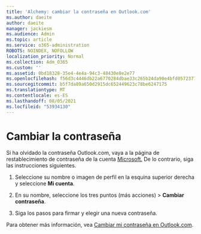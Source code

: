 ```yaml
---
title: 'Alchemy: cambiar la contraseña en Outlook.com'
ms.author: daeite
author: daeite
manager: jackiesm
ms.audience: Admin
ms.topic: article
ms.service: o365-administration
ROBOTS: NOINDEX, NOFOLLOW
localization_priority: Normal
ms.collection: Adm_O365
ms.custom: ''
ms.assetid: 0bd18328-35e4-4e4a-94c3-48430e8e2e77
ms.openlocfilehash: f56d3c4446db22a6770284dbae33c265b24da90e4bfd05723770de6b2d20426f
ms.sourcegitcommit: b5f7da89a650d2915dc652449623c78be6247175
ms.translationtype: MT
ms.contentlocale: es-ES
ms.lasthandoff: 08/05/2021
ms.locfileid: "53934130"
---
```

# <a name="change-your-password"></a>Cambiar la contraseña

Si ha olvidado la contraseña Outlook.com, vaya a la página de restablecimiento de contraseña de la cuenta [Microsoft.](https://go.microsoft.com/fwlink/p/?linkid=841909) De lo contrario, siga las instrucciones siguientes.
  
1. Seleccione su nombre o imagen de perfil en la esquina superior derecha y seleccione **Mi cuenta**. 
    
2. En su nombre, seleccione los tres puntos (más acciones) > **Cambiar contraseña**. 
    
3. Siga los pasos para firmar y elegir una nueva contraseña. 
    
Para obtener más información, vea [Cambiar mi contraseña en Outlook.com](https://support.office.com/article/2138d690-811c-4545-b2f3-e4dbe80c9735.aspx).
  

